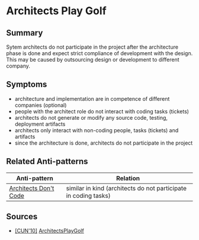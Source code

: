 # Architects Play Golf

## Summary
Sytem architects do not participate in the project after the architecture phase is done and expect strict compliance of development with the design.
This may be caused by outsourcing design or development to different company.

## Symptoms
 - architecture and implementation are in competence of different companies (optional)
 - people with the architect role do not interact with coding tasks (tickets)
 - architects do not generate or modify any source code, testing, deployment artifacts
 - architects only interact with non-coding people, tasks (tickets) and artifacts
 - since the architecture is done, architects do not participate in the project

## Related Anti-patterns
| Anti-pattern  | Relation |
|--|--|
| [Architects Don't Code](Architects_Dont_Code.md) | similar in kind (architects do not participate in coding tasks) |

## Sources
* [[CUN'10]](../References.md) [ArchitectsPlayGolf](http://wiki.c2.com/?ArchitectsPlayGolf)
